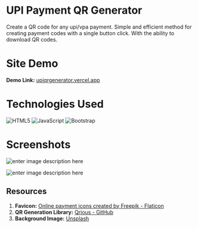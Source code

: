 #   UPI Payment QR Generator

Create a QR code for any upi/vpa payment. Simple and efficient method for creating payment codes with a single button click. With the ability to download QR codes.

#  Site Demo 
**Demo Link:** [upiqrgenerator.vercel.app](upiqrgenerator.vercel.app)

# Technologies Used

![HTML5](https://img.shields.io/badge/html5-%23E34F26.svg?style=for-the-badge&logo=html5&logoColor=white) ![JavaScript](https://img.shields.io/badge/javascript-%23323330.svg?style=for-the-badge&logo=javascript&logoColor=%23F7DF1E)   ![Bootstrap](https://img.shields.io/badge/bootstrap-%23563D7C.svg?style=for-the-badge&logo=bootstrap&logoColor=white)

# Screenshots
![enter image description here](https://github.com/vaarunh/upiqrgenerator/blob/main/img/screenshots/shot1.png?raw=true)

![enter image description here](https://github.com/vaarunh/upiqrgenerator/blob/main/img/screenshots/shot2.png?raw=true)

## Resources
1. **Favicon:** <a href="https://www.flaticon.com/free-icons/online-payment" title="online payment icons">Online payment icons created by Freepik - Flaticon</a>
2. **QR Generation Library:**  <a href="https://github.com/neocotic/qrious">Qrious - GitHub</a>
3. **Background Image:** <a href="https://unsplash.com/s">Unsplash</a>